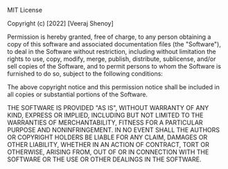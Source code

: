 MIT License

Copyright (c) [2022] [Veeraj Shenoy]

Permission is hereby granted, free of 
charge, to any person obtaining a copy
of this software and associated 
documentation files (the "Software"), to 
deal
in the Software without restriction, 
including without limitation the rights
to use, copy, modify, merge, publish, 
distribute, sublicense, and/or sell
copies of the Software, and to permit 
persons to whom the Software is
furnished to do so, subject to the following 
conditions:

The above copyright notice and this 
permission notice shall be included in all
copies or substantial portions of the 
Software.

THE SOFTWARE IS PROVIDED "AS IS", WITHOUT 
WARRANTY OF ANY KIND, EXPRESS OR
IMPLIED, INCLUDING BUT NOT LIMITED TO THE 
WARRANTIES OF MERCHANTABILITY,
FITNESS FOR A PARTICULAR PURPOSE AND 
NONINFRINGEMENT. IN NO EVENT SHALL THE
AUTHORS OR COPYRIGHT HOLDERS BE LIABLE FOR 
ANY CLAIM, DAMAGES OR OTHER
LIABILITY, WHETHER IN AN ACTION OF CONTRACT, 
TORT OR OTHERWISE, ARISING FROM,
OUT OF OR IN CONNECTION WITH THE SOFTWARE OR 
THE USE OR OTHER DEALINGS IN THE
SOFTWARE.
